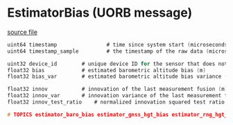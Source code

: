 # EstimatorBias (UORB message)



[source file](https://github.com/PX4/PX4-Autopilot/blob/main/msg/EstimatorBias.msg)

```c
uint64 timestamp                # time since system start (microseconds)
uint64 timestamp_sample         # the timestamp of the raw data (microseconds)

uint32 device_id        # unique device ID for the sensor that does not change between power cycles
float32 bias            # estimated barometric altitude bias (m)
float32 bias_var        # estimated barometric altitude bias variance (m^2)

float32 innov           # innovation of the last measurement fusion (m)
float32 innov_var       # innovation variance of the last measurement fusion (m^2)
float32 innov_test_ratio    # normalized innovation squared test ratio

# TOPICS estimator_baro_bias estimator_gnss_hgt_bias estimator_rng_hgt_bias

```
